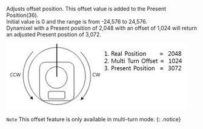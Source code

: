 Adjusts offset position. This offset value is added to the Present Position(36).  
Initial value is 0 and the range is from -24,576 to 24,576.  
Dynamixel with a Present position of 2,048 with an offset of 1,024 will return an adjusted Present position of 3,072.

![](/assets/images/dxl/mx/mx-12_multiturn_offset.jpg)

`Note` This offset feature is only available in multi-turn mode.
{: .notice}
